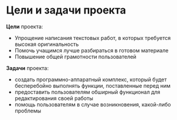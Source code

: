 # Цели и задачи проекта

**Цели** проекта:

 * Упрощение написания текстовых работ, в которых требуется высокая оригинальность
 * Помочь учащимся лучше разбираться в готовом материале
 * Повышение общей грамотности пользователей
 
**Задачи** проекта:
 * создать программно-аппаратный комплекс, который будет бесперебойно выполнять функции, поставленные перед ним
 * предоставить пользователям обширный функционал для редактирования своей работы
 * помощь пользователям в случае возникновения, какой-либо проблемы